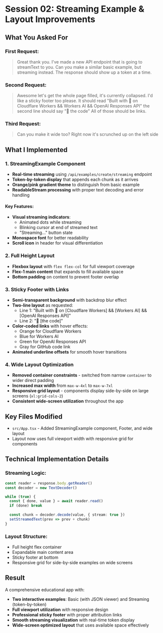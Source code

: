 # Session 02: Streaming Example & Layout Improvements

## What You Asked For

### First Request:
> Great thank you. I've made a new API endpoint that is going to streamText to you. Can you make a similar basic example, but streaming instead. The response should show up a token at a time.

### Second Request:
> Awesome let's get the whole page filled, it's currently collapsed. I'd like a sticky footer too please. It should read "Built with 🧡 on Cloudflare Workers && Workers AI && OpenAI Responses API" the second line should say "👀 the code" All of those should be links.

### Third Request:
> Can you make it wide too? Right now it's scrunched up on the left side

## What I Implemented

### 1. **StreamingExample Component**
- **Real-time streaming** using `/api/examples/create/streaming` endpoint
- **Token-by-token display** that appends each chunk as it arrives
- **Orange/pink gradient theme** to distinguish from basic example
- **ReadableStream processing** with proper text decoding and error handling

#### Key Features:
- **Visual streaming indicators**:
  - Animated dots while streaming
  - Blinking cursor at end of streamed text
  - "Streaming..." button state
- **Monospace font** for better readability
- **Scroll icon** in header for visual differentiation

### 2. **Full Height Layout**
- **Flexbox layout** with `flex flex-col` for full viewport coverage
- **Flex-1 main content** that expands to fill available space
- **Bottom padding** on content to prevent footer overlap

### 3. **Sticky Footer with Links**
- **Semi-transparent background** with backdrop blur effect
- **Two-line layout** as requested:
  - Line 1: "Built with 🧡 on [Cloudflare Workers] && [Workers AI] && [OpenAI Responses API]"
  - Line 2: "👀 [the code]"
- **Color-coded links** with hover effects:
  - Orange for Cloudflare Workers
  - Blue for Workers AI  
  - Green for OpenAI Responses API
  - Gray for GitHub code link
- **Animated underline offsets** for smooth hover transitions

### 4. **Wide Layout Optimization**
- **Removed container constraints** - switched from narrow `container` to wider direct padding
- **Increased max width** from `max-w-4xl` to `max-w-7xl`
- **Responsive grid layout** - components display side-by-side on large screens (`xl:grid-cols-2`)
- **Consistent wide-screen utilization** throughout the app

## Key Files Modified

- `src/App.tsx` - Added StreamingExample component, Footer, and wide layout
- Layout now uses full viewport width with responsive grid for components

## Technical Implementation Details

### Streaming Logic:
```typescript
const reader = response.body.getReader()
const decoder = new TextDecoder()

while (true) {
  const { done, value } = await reader.read()
  if (done) break
  
  const chunk = decoder.decode(value, { stream: true })
  setStreamedText(prev => prev + chunk)
}
```

### Layout Structure:
- Full height flex container
- Expandable main content area
- Sticky footer at bottom
- Responsive grid for side-by-side examples on wide screens

## Result

A comprehensive educational app with:
- **Two interactive examples**: Basic (with JSON viewer) and Streaming (token-by-token)
- **Full viewport utilization** with responsive design
- **Professional sticky footer** with proper attribution links
- **Smooth streaming visualization** with real-time token display
- **Wide-screen optimized layout** that uses available space effectively